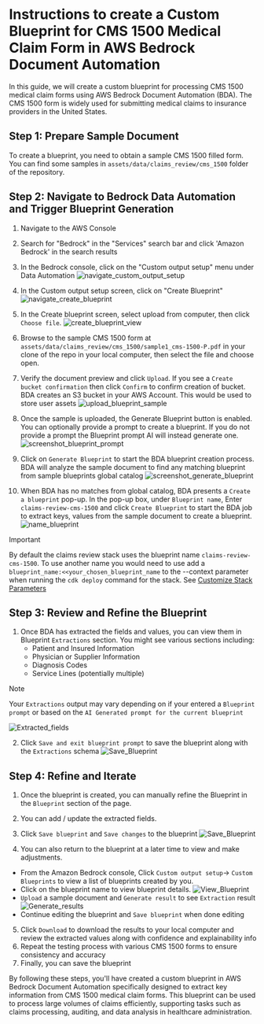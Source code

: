 # Instructions to create a Custom Blueprint for CMS 1500 Medical Claim Form in AWS Bedrock Document Automation

In this guide, we will create a custom blueprint for processing CMS 1500 medical claim forms using AWS Bedrock Document Automation (BDA). The CMS 1500 form is widely used for submitting medical claims to insurance providers in the United States.

## Step 1: Prepare Sample Document

To create a blueprint, you need to obtain a sample CMS 1500 filled form. You can find some samples in `assets/data/claims_review/cms_1500` folder of the repository.

## Step 2: Navigate to Bedrock Data Automation and Trigger Blueprint Generation

1. Navigate to the AWS Console
2. Search for "Bedrock" in the "Services" search bar and click 'Amazon Bedrock' in the search results
3. In the Bedrock console, click on the "Custom output setup" menu under Data Automation
   ![navigate_custom_output_setup][screenshot_nav_to_custom_output_setup]

3. In the Custom output setup screen, click on "Create Blueprint"
   ![navigate_create_blueprint][screenshot_nav_to_create_blueprint]

4. In the Create blueprint screen, select upload from computer, then click `Choose file`.
   ![create_blueprint_view][screenshot_create_blueprint_view]

5. Browse to the sample CMS 1500 form at `assets/data/claims_review/cms_1500/sample1_cms-1500-P.pdf` in your clone of the repo in your local computer, then select the file and choose open.

6. Verify the document preview and click `Upload`. If you see a `Create bucket confirmation` then click `Confirm` to confirm creation of bucket.  BDA creates an S3 bucket in your AWS Account. This would be used to store user assets
   ![upload_blueprint_sample][screenshot_upload_blueprint_view]

7. Once the sample is uploaded, the Generate Blueprint button is enabled. You can optionally provide a prompt to create a blueprint.  If you do not provide a prompt the Blueprint prompt AI will instead generate one.
   ![screenshot_blueprint_prompt][screenshot_blueprint_prompt]

8. Click on `Generate Blueprint` to start the BDA blueprint creation process. BDA will analyze the sample document to find any matching blueprint from sample blueprints global catalog 
   ![screenshot_generate_blueprint][screenshot_generate_blueprint]

9. When BDA has no matches from global catalog, BDA presents a `Create a blueprint` pop-up. In the pop-up box, under `Blueprint name`, Enter `claims-review-cms-1500` and click `Create Blueprint` to start the BDA job to extract keys, values from the sample document to create a blueprint.
   ![name_blueprint][screenshot_name_blueprint]

> [!Important]
>By default the claims review stack uses the blueprint name `claims-review-cms-1500`. To use another name you would need to use add a `blueprint_name:<<your_chosen_blueprint_name` to the --context parameter when running the `cdk deploy` command for the stack. See [Customize Stack Parameters](b_claims_review_01_deploy.md#customize_stack_parameters)


## Step 3: Review and Refine the Blueprint

1. Once BDA has extracted the fields and values, you can view them in Blueprint `Extractions` section. You might see various sections including:
   - Patient and Insured Information
   - Physician or Supplier Information
   - Diagnosis Codes
   - Service Lines (potentially multiple)
> [!Note]
>Your `Extractions` output may vary depending on if your entered a `Blueprint prompt` or based on the `AI Generated prompt for the current blueprint` 


   ![Extracted_fields][screenshot_extracted_fields]

2. Click `Save and exit blueprint prompt` to save the blueprint along with the `Extractions` schema
![Save_Blueprint][screenshot_save_blueprint]


## Step 4: Refine and Iterate
1. Once the blueprint is created, you can manually refine the Blueprint in the `Blueprint` section of the page.
2. You can add / update the extracted fields.
3. Click `Save blueprint` and `Save changes` to the blueprint
![Save_Blueprint][screenshot_save_changes_to_blueprint]

4. You can also return to the blueprint at a later time to view and make adjustments.
 - From the Amazon Bedrock console, Click `Custom output setup`-> `Custom Blueprints` to view a list of blueprints created by you. 
 - Click on the blueprint name to view blueprint details. 
 ![View_Blueprint][screenshot_blueprint_view]
 - `Upload` a sample document and `Generate result` to see `Extraction` result
 ![Generate_results][screenshot_generate_results]
 - Continue editing the blueprint and `Save blueprint` when done editing

5. Click `Download` to download the results to your local computer and review the extracted values along with confidence and explainability info
6. Repeat the testing process with various CMS 1500 forms to ensure consistency and accuracy
7. Finally, you can save the blueprint


By following these steps, you'll have created a custom blueprint in AWS Bedrock Document Automation specifically designed to extract key information from CMS 1500 medical claim forms. This blueprint can be used to process large volumes of claims efficiently, supporting tasks such as claims processing, auditing, and data analysis in healthcare administration.

[screenshot_nav_to_custom_output_setup]: ../../assets/screenshots/claims_review_docs/navigate-to-bda.jpg
[screenshot_nav_to_create_blueprint]: ../../assets/screenshots/claims_review_docs/create-blueprint.jpg
[screenshot_create_blueprint_view]: ../../assets/screenshots/claims_review_docs/create-blueprint-view.jpg
[screenshot_upload_blueprint_view]: ../../assets/screenshots/claims_review_docs/upload-blueprint-sample.jpg
[screenshot_blueprint_prompt]: ../../assets/screenshots/claims_review_docs/blueprint-prompt.jpg
[screenshot_generate_blueprint]: ../../assets/screenshots/claims_review_docs/generate-blueprint.jpg
[screenshot_name_blueprint]: ../../assets/screenshots/claims_review_docs/name-blueprint.jpg
[screenshot_extracted_fields]: ../../assets/screenshots/claims_review_docs/extracted_fields.jpg
[screenshot_save_blueprint]: ../../assets/screenshots/claims_review_docs/save_blueprint.jpg
[screenshot_save_changes_to_blueprint]: ../../assets/screenshots/claims_review_docs/save_changes_to_blueprint.jpg
[screenshot_generate_results]: ../../assets/screenshots/claims_review_docs/generate_results.jpg
[screenshot_blueprint_view]: ../../assets/screenshots/claims_review_docs/blueprint_view.jpg